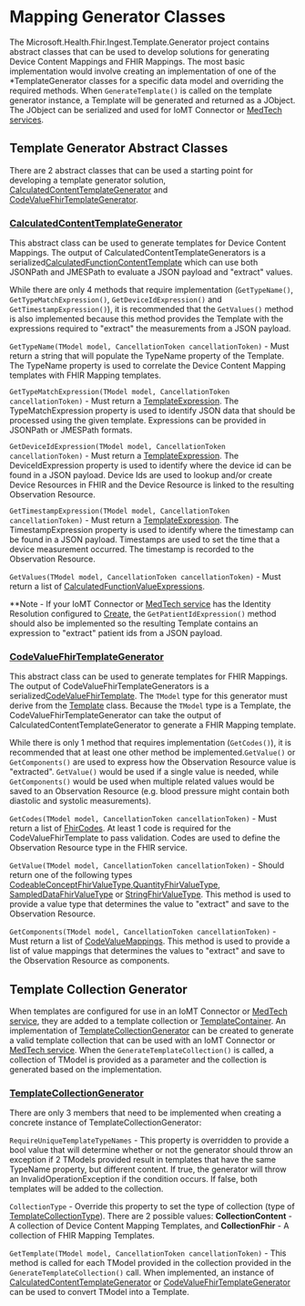 # Mapping Generator Classes

The Microsoft.Health.Fhir.Ingest.Template.Generator project contains abstract classes that can be used to develop solutions for generating Device Content Mappings and FHIR Mappings. The most basic implementation would involve creating an implementation of one of the *TemplateGenerator classes for a specific data model and overriding the required methods. When `GenerateTemplate()` is called on the template generator instance, a Template will be generated and returned as a JObject. The JObject can be serialized and used for IoMT Connector or [MedTech services](https://docs.microsoft.com/en-us/azure/healthcare-apis/iot/iot-connector-overview).

## Template Generator Abstract Classes

There are 2 abstract classes that can be used a starting point for developing a template generator solution, [CalculatedContentTemplateGenerator](./Microsoft.Health.Fhir.Ingest.Template.Generator/CalculatedContentTemplateGenerator.cs) and [CodeValueFhirTemplateGenerator](./Microsoft.Health.Fhir.Ingest.Template.Generator/CodeValueFhirTemplateGenerator.cs).

### **[CalculatedContentTemplateGenerator](./Microsoft.Health.Fhir.Ingest.Template.Generator/CalculatedContentTemplateGenerator.cs)**

This abstract class can be used to generate templates for Device Content Mappings. The output of CalculatedContentTemplateGenerators is a serialized[CalculatedFunctionContentTemplate](../../src/lib/Microsoft.Health.Fhir.Ingest.Template/CalculatedFunctionContentTemplate.cs) which can use both JSONPath and JMESPath to evaluate a JSON payload and "extract" values.

While there are only 4 methods that require implementation (`GetTypeName()`, `GetTypeMatchExpression()`, `GetDeviceIdExpression()` and `GetTimestampExpression()`), it is recommended that the `GetValues()` method is also implemented because this method provides the Template with the expressions required to "extract" the measurements from a JSON payload.

`GetTypeName(TModel model, CancellationToken cancellationToken)` - Must return a string that will populate the TypeName property of the Template. The TypeName property is used to correlate the Device Content Mapping templates with FHIR Mapping templates.

`GetTypeMatchExpression(TModel model, CancellationToken cancellationToken)` - Must return a [TemplateExpression](../../src/lib/Microsoft.Health.Fhir.Ingest.Template/TemplateExpression.cs). The TypeMatchExpression property is used to identify JSON data that should be processed using the given template. Expressions can be provided in JSONPath or JMESPath formats.

`GetDeviceIdExpression(TModel model, CancellationToken cancellationToken)` - Must return a [TemplateExpression](../../src/lib/Microsoft.Health.Fhir.Ingest.Template/TemplateExpression.cs). The DeviceIdExpression property is used to identify where the device id can be found in a JSON payload. Device Ids are used to lookup and/or create Device Resources in FHIR and the Device Resource is linked to the resulting Observation Resource.

`GetTimestampExpression(TModel model, CancellationToken cancellationToken)` - Must return a [TemplateExpression](../../src/lib/Microsoft.Health.Fhir.Ingest.Template/TemplateExpression.cs). The TimestampExpression property is used to identify where the timestamp can be found in a JSON payload. Timestamps are used to set the time that a device measurement occurred. The timestamp is recorded to the Observation Resource.

`GetValues(TModel model, CancellationToken cancellationToken)` - Must return a list of [CalculatedFunctionValueExpressions](../../src/lib/Microsoft.Health.Fhir.Ingest.Template/CalculatedFunctionValueExpression.cs).

**Note - If your IoMT Connector or [MedTech service](https://docs.microsoft.com/en-us/azure/healthcare-apis/iot/iot-connector-overview) has the Identity Resolution configured to [Create](../../docs/Configuration.md#configuration), the `GetPatientIdExpression()` method should also be implemented so the resulting Template contains an expression to "extract" patient ids from a JSON payload.

### **[CodeValueFhirTemplateGenerator](./Microsoft.Health.Fhir.Ingest.Template.Generator/CodeValueFhirTemplateGenerator.cs)**

This abstract class can be used to generate templates for FHIR Mappings. The output of CodeValueFhirTemplateGenerators is a serialized[CodeValueFhirTemplate](../../src/lib/Microsoft.Health.Fhir.Ingest.Template/CodeValueFhirTemplate.cs). The `TModel` type for this generator must derive from the [Template](../../src/lib/Microsoft.Health.Fhir.Ingest.Template/Template.cs) class. Because the `TModel` type is a Template, the CodeValueFhirTemplateGenerator can take the output of CalculatedContentTemplateGenerator to generate a FHIR Mapping template.

While there is only 1 method that requires implementation (`GetCodes()`), it is recommended that at least one other method be implemented.`GetValue()` or `GetComponents()` are used to express how the Observation Resource value is "extracted". `GetValue()` would be used if a single value is needed, while `GetComponents()` would be used when multiple related values would be saved to an Observation Resource (e.g. blood pressure might contain both diastolic and systolic measurements).

`GetCodes(TModel model, CancellationToken cancellationToken)` - Must return a list of [FhirCodes](../../src/lib/Microsoft.Health.Fhir.Ingest.Template/FhirCode.cs). At least 1 code is required for the CodeValueFhirTemplate to pass validation. Codes are used to define the Observation Resource type in the FHIR service.

`GetValue(TModel model, CancellationToken cancellationToken)` - Should return one of the following types [CodeableConceptFhirValueType](../../src/lib/Microsoft.Health.Fhir.Ingest.Template/CodeableConceptFhirValueType.cs),[QuantityFhirValueType](../../src/lib/Microsoft.Health.Fhir.Ingest.Template/QuantityFhirValueType.cs), [SampledDataFhirValueType](../../src/lib/Microsoft.Health.Fhir.Ingest.Template/SampledDataFhirValueType.cs) or [StringFhirValueType](../../src/lib/Microsoft.Health.Fhir.Ingest.Template/StringFhirValueType.cs). This method is used to provide a value type that determines the value to "extract" and save to the Observation Resource.

`GetComponents(TModel model, CancellationToken cancellationToken)` - Must return a list of [CodeValueMappings](../../src/lib/Microsoft.Health.Fhir.Ingest.Template/CodeValueMapping.cs). This method is used to provide a list of value mappings that determines the values to "extract" and save to the Observation Resource as components.

## Template Collection Generator

When templates are configured for use in an IoMT Connector or [MedTech service](https://docs.microsoft.com/en-us/azure/healthcare-apis/iot/iot-connector-overview), they are added to a template collection or [TemplateContainer](../../src/lib/Microsoft.Health.Fhir.Ingest.Template/TemplateContainer.cs). An implementation of [TemplateCollectionGenerator](../mapping-generator/Microsoft.Health.Fhir.Ingest.Template.Generator/TemplateCollectionGenerator.cs) can be created to generate a valid template collection that can be used with an IoMT Connector or [MedTech service](https://docs.microsoft.com/en-us/azure/healthcare-apis/iot/iot-connector-overview). When the `GenerateTemplateCollection()` is called, a collection of TModel is provided as a parameter and the collection is generated based on the implementation.

### **[TemplateCollectionGenerator](../mapping-generator/Microsoft.Health.Fhir.Ingest.Template.Generator/TemplateCollectionGenerator.cs)**

There are only 3 members that need to be implemented when creating a concrete instance of TemplateCollectionGenerator:

`RequireUniqueTemplateTypeNames` - This property is overridden to provide a bool value that will determine whether or not the generator should throw an exception if 2 TModels provided result in templates that have the same TypeName property, but different content. If true, the generator will throw an InvalidOperationException if the condition occurs. If false, both templates will be added to the collection.

`CollectionType` - Override this property to set the type of collection (type of [TemplateCollectionType](../mapping-generator/Microsoft.Health.Fhir.Ingest.Template.Generator/TemplateCollectionType.cs)). There are 2 possible values: **CollectionContent** - A collection of Device Content Mapping Templates, and **CollectionFhir** - A collection of FHIR Mapping Templates.

`GetTemplate(TModel model, CancellationToken cancellationToken)` - This method is called for each TModel provided in the collection provided in the `GenerateTemplateCollection()` call. When implemented, an instance of [CalculatedContentTemplateGenerator](./Microsoft.Health.Fhir.Ingest.Template.Generator/CalculatedContentTemplateGenerator.cs) or [CodeValueFhirTemplateGenerator](./Microsoft.Health.Fhir.Ingest.Template.Generator/CodeValueFhirTemplateGenerator.cs) can be used to convert TModel into a Template.

